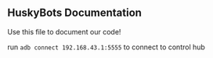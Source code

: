 ## HuskyBots Documentation
Use this file to document our code!

run ```adb connect 192.168.43.1:5555``` to connect to control hub
